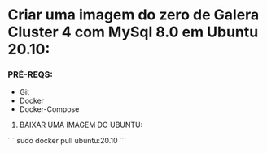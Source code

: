 # Criar uma imagem do zero de Galera Cluster 4 com MySql 8.0 em Ubuntu 20.10:

### PRÉ-REQS:
* Git
* Docker 
* Docker-Compose

1. BAIXAR UMA IMAGEM DO UBUNTU:

´´´
sudo docker pull ubuntu:20.10
´´´

